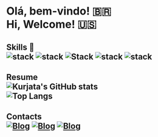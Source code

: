 
# Olá, bem-vindo! 🇧🇷 <br> Hi, Welcome! 🇺🇸

## Skills 🚀 <br> ![stack](https://img.shields.io/badge/JavaScript-F7DF1E?style=for-the-badge&logo=javascript&logoColor=black) ![stack]( 	https://img.shields.io/badge/HTML5-E34F26?style=for-the-badge&logo=html5&logoColor=white) ![Stack](https://img.shields.io/badge/CSS3-1572B6?style=for-the-badge&logo=css3&logoColor=white) ![stack](https://img.shields.io/badge/Python-14354C?style=for-the-badge&logo=python&logoColor=white) ![stack](https://img.shields.io/badge/React-20232A?style=for-the-badge&logo=react&logoColor=61DAFB)





## Resume <br> ![Kurjata's GitHub stats](https://github-readme-stats.vercel.app/api?username=kurjata&show_icons=true&theme=dracula) <br> ![Top Langs](https://github-readme-stats.vercel.app/api/top-langs/?username=kurjata&layout=compact)





## Contacts <br> [![Blog](https://img.shields.io/badge/LinkedIn-0077B5?style=for-the-badge&logo=linkedin&logoColor=white/)](https://www.linkedin.com/in/felipe-m-kurjata/) [![Blog](https://img.shields.io/badge/WhatsApp-25D366?style=for-the-badge&logo=whatsapp&logoColor=white)](https://wa.me/qr/GZAIECVFEHPBH1)  [![Blog](https://img.shields.io/badge/Instagram-E4405F?style=for-the-badge&logo=instagram&logoColor=white)](https://instagram.com/polonio__)







